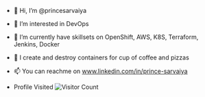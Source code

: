 - 👋 Hi, I’m @princesarvaiya
- 👀 I’m interested in DevOps
- 🌱 I’m currently have skillsets on OpenShift, AWS, K8S, Terraform, Jenkins, Docker
- 💞️ I create and destroy containers for cup of coffee and pizzas
- 📫 You can reachme on www.linkedin.com/in/prince-sarvaiya

- Profile Visited ![Visitor Count](https://profile-counter.glitch.me/princesarvaiya/count.svg)

<!---
princesarvaiya/princesarvaiya is a ✨ special ✨ repository because its `README.md` (this file) appears on your GitHub profile.
You can click the Preview link to take a look at your changes.
--->
